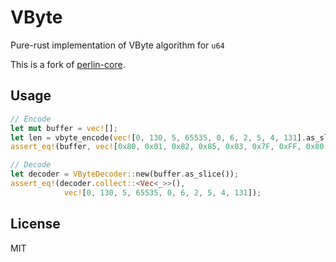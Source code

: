 # VByte

Pure-rust implementation of VByte algorithm for `u64`

This is a fork of [perlin-core](https://github.com/CurrySoftware/perlin-core/tree/d60c665192e865c8f3e68f6ca28c6cfe361c0351).

## Usage

```rust
// Encode
let mut buffer = vec![];
let len = vbyte_encode(vec![0, 130, 5, 65535, 0, 6, 2, 5, 4, 131].as_slice(), &mut buffer);
assert_eq!(buffer, vec![0x80, 0x01, 0x82, 0x85, 0x03, 0x7F, 0xFF, 0x80, 0x86, 0x82, 0x85, 0x84, 0x01, 0x83]);

// Decode
let decoder = VByteDecoder::new(buffer.as_slice());
assert_eq!(decoder.collect::<Vec<_>>(),
            vec![0, 130, 5, 65535, 0, 6, 2, 5, 4, 131]);
```

## License

MIT
